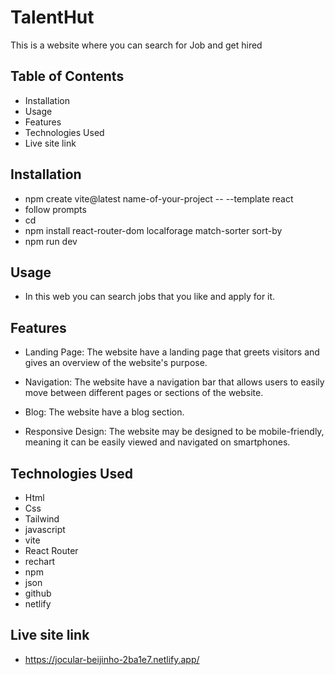 
# TalentHut

This is a website where you can search for Job and get hired


## Table of Contents

- Installation
- Usage
- Features
- Technologies Used
- Live site link

## Installation

- npm create vite@latest name-of-your-project -- --template react
- follow prompts
- cd <your new project directory>
- npm install react-router-dom localforage match-sorter sort-by
- npm run dev

## Usage

- In this web you can search jobs that you like and apply for it.

## Features

- Landing Page: The website have a landing page that greets visitors and gives an overview of the website's purpose.

- Navigation: The website have a navigation bar that allows users to easily move between different pages or sections of the website.

- Blog: The website have a blog section.

- Responsive Design: The website may be designed to be mobile-friendly, meaning it can be easily viewed and navigated on smartphones.

## Technologies Used

- Html
- Css
- Tailwind
- javascript
- vite
- React Router
- rechart
- npm
- json
- github
- netlify

## Live site link

- https://jocular-beijinho-2ba1e7.netlify.app/



